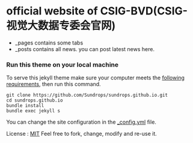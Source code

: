# official website of CSIG-BVD(CSIG-视觉大数据专委会官网)

- _pages contains some tabs
- _posts contains all news. you can post latest news here.


### Run this theme on your local machine
To serve this jekyll theme make sure your computer meets the [following requirements](https://jekyllrb.com/docs/installation/#requirements), then run this command.

```
git clone https://github.com/Sundrops/sundrops.github.io.git
cd sundrops.github.io
bundle install
bundle exec jekyll s
```

You can change the site configuration in the [_config.yml](https://github.com/rmsubekti/nangka/blob/master/_config.yml) file.

License : [MIT](https://github.com/rmsubekti/nangka/blob/master/LICENSE.md)
Feel free to fork, change, modify and re-use it.
